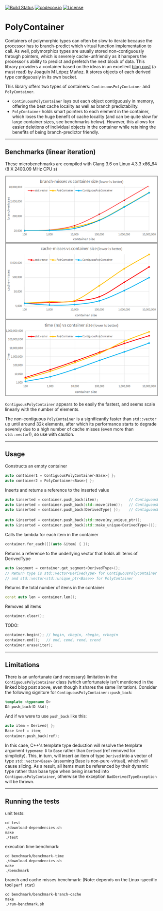 [![Build Status](https://travis-ci.org/ztdwu/polycontainer.svg?branch=master)](https://travis-ci.org/ztdwu/polycontainer)
[![codecov.io](https://codecov.io/github/ztdwu/polycontainer/coverage.svg?branch=master)](https://codecov.io/github/ztdwu/polycontainer?branch=master)
[![License](https://img.shields.io/badge/license-MIT-blue.svg)](/LICENSE?raw=true) 
# PolyContainer 
Containers of polymorphic types can often be slow to iterate because the processor has to branch-predict which virtual function implementation to call. As well, polymorphics types are usually stored non-contiguously through pointers, which is severely cache-unfriendly as it hampers the processor's ability to predict and prefetch the next block of data. This library providers a container based on the ideas in an excellent [blog post](http://bannalia.blogspot.ca/2014/05/fast-polymorphic-collections.html) (a must read) by Joaquín M López Muñoz. It stores objects of each derived type contiguously in its own bucket.

This library offers two types of containers: `ContinuousPolyContainer` and `PolyContainer`.
- `ContinuousPolyContainer` lays out each object contiguously in memory, offering the best cache locality as well as branch predictability. 
- `PolyContainer` holds smart pointers to each element in the container, which loses the huge benefit of cache locality (and can be quite slow for large container sizes, see benchmarks below). However, this allows for easier deletions of individual objects in the container while retaining the benefits of being branch-predictor friendly.

---

## Benchmarks (linear iteration)
These microbenchmarks are compiled with Clang 3.6 on Linux 4.3.3 x86_64 (8 X 2400.09 MHz CPU s)

![Benchmarks Graph](/benchmark/benchmarks.png?raw=true)

`ContiguousPolyContainer` appears to be easily the fastest, and seems scale linearly with the number of elements.

The non-contiguous `PolyContainer` is a significantly faster than `std::vector` up until around 32k elements, after which its performance starts to degrade severely due to a high number of cache misses (even more than `std::vector`!), so use with caution.

---

## Usage

Constructs an empty container
```c++
auto container1 = ContiguousPolyContainer<Base>{ };
auto container2 = PolyContainer<Base>{ };
```

Inserts and returns a reference to the inserted value
```c++
auto &inserted = container.push_back(item);              // ContiguousPolyContainer, insert by lvalue ref
auto &inserted = container.push_back(std::move(item));   // ContiguousPolyContainer, insert by rvalue ref
auto &inserted = container.push_back(DerivedType{ });    // ContiguousPolyContainer, insert by rvalue ref

auto &inserted = container.push_back(std::move(my_unique_ptr));        // PolyContainer, insert by rvalue ref
auto &inserted = container.push_back(std::make_unique<DerivedType>()); // PolyContainer, insert by rvalue ref
```

Calls the lambda for each item in the container
```c++
container.for_each([](auto &item) { });
```

Returns a reference to the underlying vector that holds all items of DerivedType
```c++
auto &segment = container.get_segment<DerivedType>();
// Return type is std::vector<DerivedType> for ContiguousPolyContainer
// and std::vector<std::unique_ptr<Base>> for PolyContainer
```

Returns the total number of items in the container
```c++
const auto len = container.len();
```

Removes all items
```c++
container.clear();
```

TODO:
```c++
container.begin(); // begin, cbegin, rbegin, crbegin
container.end();   // end, cend, rend, crend
container.erase(iter);
```

---

## Limitations
There is an unfortunate (and necessary) limitation in the `ContiguousPolyContainer` class (which unfortunately isn't mentioned in the linked blog post above, even though it shares the same limitation). Consider the following signiture for `ContiguousPolyContainer::push_back`:
```c++
template <typename D>
D& push_back(D &&d);
```
And if we were to use `push_back` like this:
```c++
auto item = Derived{ };
Base &ref = item;
container.push_back(ref);
```
In this case, C++'s template type deduction will resolve the template argument `typename D` to `Base` rather than `Derived` (ref removed for simplicity). This, in turn, will insert an item of type `Derived` into a vector of type `std::vector<Base>` (assuming Base is non-pure-virtual), which will cause slicing. As a result, all items must be referenced by their dynamic type rather than base type when being inserted into `ContiguousPolyContainer`, otherwise the exception `BadDerivedTypeException` will be thrown.

---

## Running the tests
unit tests:
```
cd test
./download-dependencies.sh
make
./test
```

execution time benchmark:
```
cd benchmark/benchmark-time
./download-dependencies.sh
make
./benchmark
```

branch and cache misses benchmark: (Note: depends on the Linux-specific tool `perf stat`)
```
cd benchmark/benchmark-branch-cache
make
./run-benchmark.sh
```
